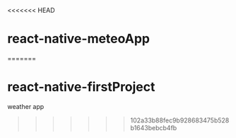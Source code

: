 <<<<<<< HEAD
# react-native-meteoApp
=======
# react-native-firstProject
weather app
>>>>>>> 102a33b88fec9b928683475b528b1643bebcb4fb
